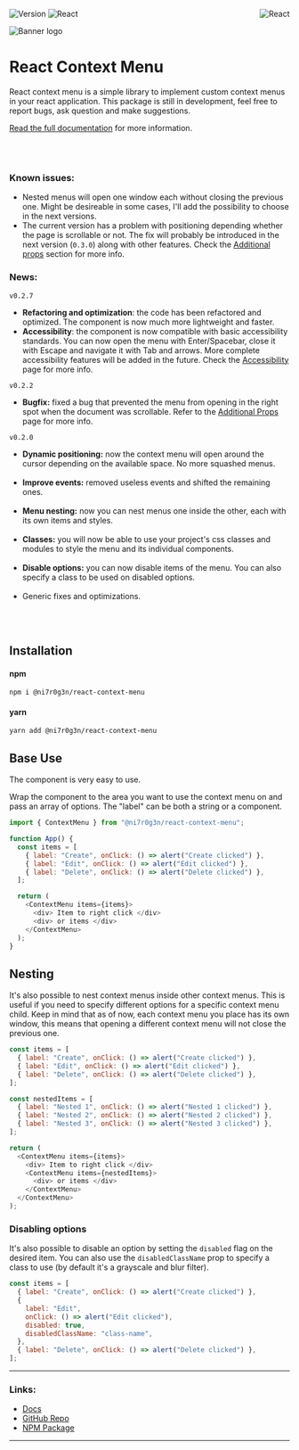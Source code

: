 <p style="text-align:left;">

<a align="left">![Version](https://img.shields.io/badge/Version-0.2.7-brightgreen?style=flat-square) ![React](https://img.shields.io/badge/React-^18.2.0-lightblue?style=flat-square&logo=react) </a>
<a style="float: right">
![React](https://img.shields.io/badge/Status-In_Development-orange?style=flat-square)
</a>

</p>

![Banner logo](https://user-images.githubusercontent.com/52223453/225049899-44b9e1a4-0830-415e-9707-75803e214886.png)

# React Context Menu

React context menu is a simple library to implement custom context menus in your react application. This package is still in development, feel free to report bugs, ask question and make suggestions.

[Read the full documentation](https://ni7r0g3n.github.io/react-context-menu/) for more information.

<br><br>

### Known issues:

- Nested menus will open one window each without closing the previous one. Might be desireable in some cases, I'll add the possibility to choose in the next versions.
- The current version has a problem with positioning depending whether the page is scrollable or not. The fix will probably be introduced in the next version (`0.3.0`) along with other features. Check the [Additional props](https://ni7r0g3n.github.io/react-context-menu/docs/Additional%20Props) section for more info.

### News:

`v0.2.7`

- **Refactoring and optimization**: the code has been refactored and optimized. The component is now much more lightweight and faster.
- **Accessibility**: the component is now compatible with basic accessibility standards. You can now open the menu with Enter/Spacebar, close it with Escape and navigate it with Tab and arrows. More complete accessibility features will be added in the future. Check the [Accessibility](https://ni7r0g3n.github.io/react-context-menu/docs/Accessibility) page for more info.

`v0.2.2`

- **Bugfix:** fixed a bug that prevented the menu from opening in the right spot when the document was scrollable. Refer to the [Additional Props](https://ni7r0g3n.github.io/react-context-menu/docs/Additional%20Props) page for more info.

`v0.2.0`

- **Dynamic positioning:** now the context menu will open around the cursor depending on the available space. No more squashed menus.
  <br>
  <br>
- **Improve events:** removed useless events and shifted the remaining ones.
  <br>
  <br>
- **Menu nesting:** now you can nest menus one inside the other, each with its own items and styles.
  <br>
  <br>
- **Classes:** you will now be able to use your project's css classes and modules to style the menu and its individual components.
  <br>
  <br>
- **Disable options:** you can now disable items of the menu. You can also specify a class to be used on disabled options.
  <br>
  <br>
- Generic fixes and optimizations.

<br><br>

## Installation

#### npm

`npm i @ni7r0g3n/react-context-menu`

#### yarn

`yarn add @ni7r0g3n/react-context-menu`

## Base Use

The component is very easy to use.

Wrap the component to the area you want to use the context menu on and pass an array of options.
The "label" can be both a string or a component.

```javascript
import { ContextMenu } from "@ni7r0g3n/react-context-menu";

function App() {
  const items = [
    { label: "Create", onClick: () => alert("Create clicked") },
    { label: "Edit", onClick: () => alert("Edit clicked") },
    { label: "Delete", onClick: () => alert("Delete clicked") },
  ];

  return (
    <ContextMenu items={items}>
      <div> Item to right click </div>
      <div> or items </div>
    </ContextMenu>
  );
}
```

## Nesting

It's also possible to nest context menus inside other context menus. This is useful if you need to specify different options for a specific context menu child. Keep in mind that as of now, each context menu you place has its own window, this means that opening a different context menu will not close the previous one.

```javascript
const items = [
  { label: "Create", onClick: () => alert("Create clicked") },
  { label: "Edit", onClick: () => alert("Edit clicked") },
  { label: "Delete", onClick: () => alert("Delete clicked") },
];

const nestedItems = [
  { label: "Nested 1", onClick: () => alert("Nested 1 clicked") },
  { label: "Nested 2", onClick: () => alert("Nested 2 clicked") },
  { label: "Nested 3", onClick: () => alert("Nested 3 clicked") },
];

return (
  <ContextMenu items={items}>
    <div> Item to right click </div>
    <ContextMenu items={nestedItems}>
      <div> or items </div>
    </ContextMenu>
  </ContextMenu>
);
```

### Disabling options

It's also possible to disable an option by setting the `disabled` flag on the desired item. You can also use the `disabledClassName` prop to specify a class to use (by default it's a grayscale and blur filter).

```javascript
const items = [
  { label: "Create", onClick: () => alert("Create clicked") },
  {
    label: "Edit",
    onClick: () => alert("Edit clicked"),
    disabled: true,
    disabledClassName: "class-name",
  },
  { label: "Delete", onClick: () => alert("Delete clicked") },
];
```

---

### Links:

- [Docs](https://ni7r0g3n.github.io/react-context-menu/)
- [GitHub Repo](https://github.com/ni7r0g3n/react-context-menu)
- [NPM Package](https://www.npmjs.com/package/@ni7r0g3n/react-context-menu)

---
